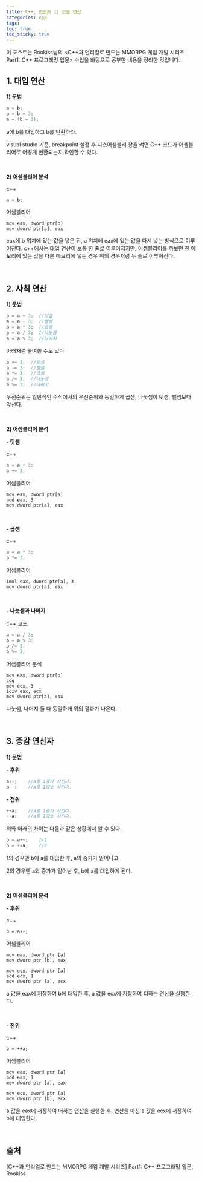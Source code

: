 ```yaml
---
title: C++, 연산자 1) 산술 연산
categories: cpp
tags: 
toc: true
toc_sticky: true
---
```


이 포스트는 Rookiss님의 \<C++과 언리얼로 만드는 MMORPG 게임 개발 시리즈 Part1: C++ 프로그래밍 입문> 수업을 바탕으로 공부한 내용을 정리한 것입니다. 

## **1. 대입 연산**

**1) 문법**

```c++
a = b;
a = b = 3;
a = (b = 3);
```

a에 b를 대입하고 b를 반환하라.

visual studio 기준, breakpoint 설정 후 디스어셈블리 창을 켜면 C++ 코드가 어셈블리어로 어떻게 변환되는지 확인할 수 있다. 

<br/>

**2) 어셈블리어 분석**

c++
```c++
a = b;
```

어셈블리어
```
mov eax, dword ptr[b]
mov dword ptr[a], eax
```

eax에 b 위치에 있는 값을 넣은 뒤, a 위치에 eax에 있는 값을 다시 넣는 방식으로 이루어진다. c++에서는 대입 연산이 보통 한 줄로 이루어지지만, 어셈블리어를 까보면 한 메모리에 있는 값을 다른 메모리에 넣는 경우 위의 경우처럼 두 줄로 이루어진다. 


<br/>

## **2. 사칙 연산**

**1) 문법**

```c++
a = a + 3;  //덧셈
a = a - 3;  //뺄셈
a = a * 3;  //곱셈
a = a / 3;  //나눗셈
a = a % 3;  //나머지
```

아래처럼 줄여쓸 수도 있다

```c++
a += 3;  //덧셈
a -= 3;  //뺄셈
a *= 3;  //곱셈
a /= 3;  //나눗셈
a %= 3;  //나머지
```

우선순위는 일반적인 수식에서의 우선순위와 동일하게 곱셈, 나눗셈이 덧셈, 뺄셈보다 앞선다. 

<br/>

**2) 어셈블리어 분석**

**- 덧셈**

c++

```c++
a = a + 3;
a += 3;
```

어셈블리어
```
mov eax, dword ptr[a]
add eax, 3
mov dword ptr[a], eax
```

<br/>

**- 곱셈**

c++

```c++
a = a * 3;
a *= 3;
```

어셈블리어

```
imul eax, dword ptr[a], 3
mov dword ptr[a], eax
```
<br/>

**- 나눗셈과 나머지**

c++ 코드

```c++
a = a / 3;
a = a % 3;
a /= 3;
a %= 3;
```

어셈블리어 분석

```
mov eax, dword ptr[b]
cdq
mov ecx, 3
idiv eax, ecx
mov dword ptr[a], eax
```

나눗셈, 나머지 둘 다 동일하게 위의 결과가 나온다. 

<br/>

## **3. 증감 연산자**

**1) 문법**

**- 후위**

```c++
a++;    //a를 1증가 시킨다.
a--;    //a를 1감소 시킨다.
```

**- 전위**

```c++
++a;    //a를 1증가 시킨다.
--a;    //a를 1감소 시킨다.
```

위와 아래의 차이는 다음과 같은 상황에서 알 수 있다. 

```c++
b = a++;    //1
b = ++a;    //2
```

1의 경우엔 b에 a를 대입한 후, a의 증가가 일어나고

2의 경우엔 a의 증가가 일어난 후, b에 a를 대입하게 된다.

<br/>

**2) 어셈블리어 분석**

**- 후위**

c++
```
b = a++;
```
어셈블리어
```
mov eax, dword ptr [a]
mov dword ptr [b], eax

mov ecx, dword ptr [a]
add ecx, 1
mov dword ptr [a], ecx
```

a 값을 eax에 저장하여 b에 대입한 후, a 값을 ecx에 저장하여 더하는 연산을 실행한다. 

<br/>

**- 전위**

c++
```
b = ++a;
```
어셈블리어
```
mov eax, dword ptr [a]
add eax, 1
mov dword ptr [a], eax

mov ecx, dword ptr [a]
mov dword ptr [b], ecx
```

a 값을 eax에 저장하여 더하는 연산을 실행한 후, 연산을 마친 a 값을 ecx에 저장하여 b에 대입한다. 

<br/>

## **출처**

[C++과 언리얼로 만드는 MMORPG 게임 개발 시리즈] Part1: C++ 프로그래밍 입문, Rookiss

